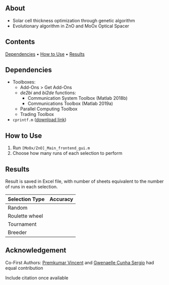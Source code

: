 ## About
* Solar cell thickness optimization through genetic algorithm
* Evolutionary algorithm in ZnO and MoOx Optical Spacer

## Contents
[Dependencies](#dependencies) • [How to Use](#how-to-use) • [Results](#results)

## Dependencies
* Toolboxes:
    * Add-Ons > Get Add-Ons
    * *de2bi* and *bi2de* functions:
        * Communication System Toolbox (Matlab 2018b)
        * Communications Toolbox (Matlab 2019a)
    * Parallel Computing Toolbox
    * Trading Toolbox
* `cprintf.m` ([download link](https://www.mathworks.com/matlabcentral/fileexchange/24093-cprintf-display-formatted-colored-text-in-the-command-window))

## How to Use
1. Run `[MoOx/ZnO]_Main_frontend_gui.m`
2. Choose how many runs of each selection to perform

## Results
Result is saved in Excel file, with number of sheets equivalent to the number of runs in each selection.

| Selection Type | Accuracy |
| --- | -- |
| Random | |
| Roulette wheel | |
| Tournament | |
| Breeder | |

## Acknowledgement
Co-First Authors: [Premkumar Vincent](https://github.com/vinpremkumar) and [Gwenaelle Cunha Sergio](https://github.com/gcunhase) had equal contribution

Include citation once available
